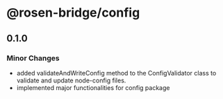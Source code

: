 # @rosen-bridge/config

## 0.1.0

### Minor Changes

- added validateAndWriteConfig method to the ConfigValidator class to validate and update node-config files.
- implemented major functionalities for config package
